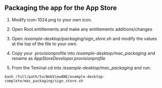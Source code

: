 ## Packaging the app for the App Store

1. Modify icon-1024.png to your own icon.

2. Open Root.entitlements and make any entitlements additions/changes

3. Open */example-desktop/packaging/sign_store.sh* and modify the values at the top of the file to your own.

4. Copy your .provisionprofile into */example-desktop/mac_packaging* and rename as *AppStoreDeveloper.provisionprofile*

5. From the Teminal cd into */example-desktop/mac_packaging* and run:

```shell
bash /full/path/to/WebViewANE/example-desktop-complete/mac_packaging/sign_store.sh
```
